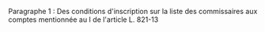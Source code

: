 Paragraphe 1 : Des conditions d'inscription sur la liste des commissaires aux comptes mentionnée au I de l'article L. 821-13
